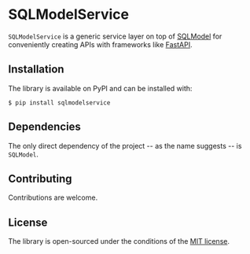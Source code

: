 # SQLModelService

`SQLModelService` is a generic service layer on top of [SQLModel](https://sqlmodel.tiangolo.com/) for conveniently creating APIs with frameworks like [FastAPI](https://fastapi.tiangolo.com/).

## Installation

The library is available on PyPI and can be installed with:

```console
$ pip install sqlmodelservice
```

## Dependencies

The only direct dependency of the project -- as the name suggests -- is `SQLModel`.

## Contributing

Contributions are welcome.

## License

The library is open-sourced under the conditions of the [MIT license](https://choosealicense.com/licenses/mit/).
